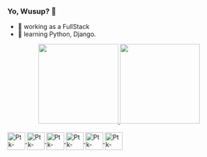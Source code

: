 ### Yo, Wusup? 👋

- 🔭 working as a FullStack
- 🌱 learning Python, Django.

<div align="center">
  <a href="https://github.com/ptkallan">
  <img height="180em" src="https://github-readme-stats.vercel.app/api?username=ptkallan&show_icons=true&theme=dark&include_all_commits=true&count_private=true"/>
  <img height="180em" src="https://github-readme-stats.vercel.app/api/top-langs/?username=ptkallan&layout=compact&langs_count=7&theme=dark"/>
</div>
  
<div style="display: inline_black"><br>
  <img align="center" alt="Ptk-Python" heigh="30" width="40" src="https://cdn.jsdelivr.net/gh/devicons/devicon/icons/python/python-original.svg" />
  <img align="center" alt="Ptk-django" heigh="30" width="40" src="https://cdn.jsdelivr.net/gh/devicons/devicon/icons/django/django-line.svg" />
  <img align="center" alt="Ptk-React" heigh="30" width="40" src="https://cdn.jsdelivr.net/gh/devicons/devicon/icons/react/react-original.svg" />
  <img align="center" alt="Ptk-linux" heigh="30" width="40" src="https://cdn.jsdelivr.net/gh/devicons/devicon/icons/linux/linux-original.svg" />
  <img align="center" alt="Ptk-html" heigh="30" width="40" src="https://cdn.jsdelivr.net/gh/devicons/devicon/icons/html5/html5-original.svg" />
<img align="center" alt="Ptk-css" heigh="30" width="40" src="https://cdn.jsdelivr.net/gh/devicons/devicon/icons/css3/css3-original.svg" />
</div>
